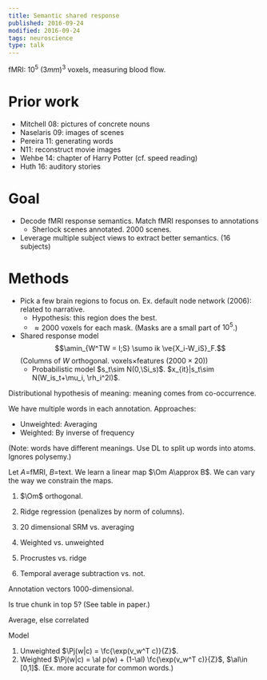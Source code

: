 ```yaml
---
title: Semantic shared response
published: 2016-09-24
modified: 2016-09-24
tags: neuroscience
type: talk
---
```


fMRI: $10^5$ $(3mm)^3$ voxels, measuring blood flow.

# Prior work

* Mitchell 08: pictures of concrete nouns
* Naselaris 09: images of scenes
* Pereira 11: generating words
* N11: reconstruct movie images
* Wehbe 14: chapter of Harry Potter (cf. speed reading)
* Huth 16: auditory stories

# Goal

* Decode fMRI response semantics. Match fMRI responses to annotations
    * Sherlock scenes annotated. 2000 scenes.
* Leverage multiple subject views to extract better semantics. (16 subjects)

# Methods

*   Pick a few brain regions to focus on. Ex. default node network (2006): related to narrative.
    * Hypothesis: this region does the best.
	* $\approx 2000$ voxels for each mask. (Masks are a small part of $10^5$.)
*   Shared response model
	$$\amin_{W^TW = I;S} \sumo ik \ve{X_i-W_iS}_F.$$
	(Columns of $W$ orthogonal. voxels$\times$features ($2000 \times 20$)) <!-- features x times -->
	* Probabilistic model $s_t\sim N(0,\Si_s)$. $x_{it}|s_t\sim N(W_is_t+\mu_i, \rh_i^2I)$.
	
Distributional hypothesis of meaning: meaning comes from co-occurrence.

We have multiple words in each annotation. Approaches:

* Unweighted: Averaging 
* Weighted: By inverse of frequency

(Note: words have different meanings. Use DL to split up words into atoms. Ignores polysemy.) 

Let $A=$fMRI, $B=$text. We learn a linear map $\Om A\approx B$. We can vary the way we constrain the maps.

<!--OLS-->

1. $\Om$ orthogonal.
2. Ridge regression (penalizes by norm of columns).

1. 20 dimensional SRM vs. averaging
2. Weighted vs. unweighted
3. Procrustes vs. ridge
4. Temporal average subtraction vs. not.

Annotation vectors 1000-dimensional.

Is true chunk in top 5? (See table in paper.)

<!--
| Mask | Performance |
|---|---|
|DMN| -->

Average, else correlated

<!--
Cathy - Cog neuro, Ken Norman
Zach - Implementation, why does wordvec work?
Howard - combine word vecs to word sequence vectors.
Julie - translate scenes into numbers, word vectors.
Shefali

Learning relations from text.
-->

Model

1. Unweighted $\Pj(w|c) = \fc{\exp(v_w^T c)}{Z}$.
2. Weighted $\Pj(w|c) = \al p(w)  + (1-\al) \fc{\exp(v_w^T c)}{Z}$, $\al\in [0,1]$. (Ex. more accurate for common words.)
